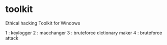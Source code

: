 # toolkit
Ethical hacking Toolkit for Windows

1 : keylogger
2 : macchanger
3 : bruteforce dictionary maker
4 : bruteforce attack
